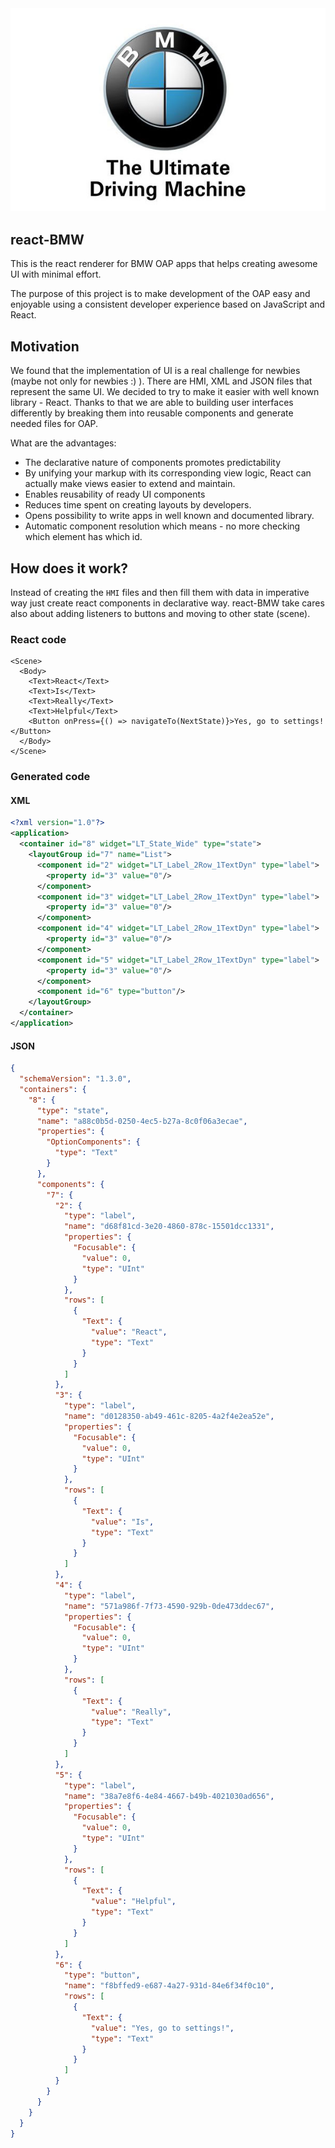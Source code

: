 <p align="center">
  <img src="assets/bmw_logo.jpg">
</p>

## react-BMW

This is the react renderer for BMW OAP apps that helps creating awesome UI with minimal effort.

The purpose of this project is to make development of the OAP easy and enjoyable using a consistent developer experience based on JavaScript and React. 

## Motivation

We found that the implementation of UI is a real challenge for newbies (maybe not only for newbies :) ). There are HMI, XML and JSON files that represent the same UI. We decided to try to make it easier with well known library - React. Thanks to that we are able to building user interfaces differently by breaking them into reusable components and generate needed files for OAP.

What are the advantages:
- The declarative nature of components promotes predictability
- By unifying your markup with its corresponding view logic, React can actually make views easier to extend and maintain.
- Enables reusability of ready UI components
- Reduces time spent on creating layouts by developers.
- Opens possibility to write apps in well known and documented library.
- Automatic component resolution which means - no more checking which element has which id.

## How does it work?
Instead of creating the `HMI` files and then fill them with data in  imperative way just create react components in declarative way. react-BMW take cares also about adding listeners to buttons and moving to other state (scene).

### React code

```tsx
<Scene>
  <Body>
    <Text>React</Text>
    <Text>Is</Text>
    <Text>Really</Text>
    <Text>Helpful</Text>
    <Button onPress={() => navigateTo(NextState)}>Yes, go to settings!</Button>
  </Body>
</Scene>
```

### Generated code
#### XML
```xml
<?xml version="1.0"?>
<application>
  <container id="8" widget="LT_State_Wide" type="state">
    <layoutGroup id="7" name="List">
      <component id="2" widget="LT_Label_2Row_1TextDyn" type="label">
        <property id="3" value="0"/>
      </component>
      <component id="3" widget="LT_Label_2Row_1TextDyn" type="label">
        <property id="3" value="0"/>
      </component>
      <component id="4" widget="LT_Label_2Row_1TextDyn" type="label">
        <property id="3" value="0"/>
      </component>
      <component id="5" widget="LT_Label_2Row_1TextDyn" type="label">
        <property id="3" value="0"/>
      </component>
      <component id="6" type="button"/>
    </layoutGroup>
  </container>
</application>
```

#### JSON
```json
{
  "schemaVersion": "1.3.0",
  "containers": {
    "8": {
      "type": "state",
      "name": "a88c0b5d-0250-4ec5-b27a-8c0f06a3ecae",
      "properties": {
        "OptionComponents": {
          "type": "Text"
        }
      },
      "components": {
        "7": {
          "2": {
            "type": "label",
            "name": "d68f81cd-3e20-4860-878c-15501dcc1331",
            "properties": {
              "Focusable": {
                "value": 0,
                "type": "UInt"
              }
            },
            "rows": [
              {
                "Text": {
                  "value": "React",
                  "type": "Text"
                }
              }
            ]
          },
          "3": {
            "type": "label",
            "name": "d0128350-ab49-461c-8205-4a2f4e2ea52e",
            "properties": {
              "Focusable": {
                "value": 0,
                "type": "UInt"
              }
            },
            "rows": [
              {
                "Text": {
                  "value": "Is",
                  "type": "Text"
                }
              }
            ]
          },
          "4": {
            "type": "label",
            "name": "571a986f-7f73-4590-929b-0de473ddec67",
            "properties": {
              "Focusable": {
                "value": 0,
                "type": "UInt"
              }
            },
            "rows": [
              {
                "Text": {
                  "value": "Really",
                  "type": "Text"
                }
              }
            ]
          },
          "5": {
            "type": "label",
            "name": "38a7e8f6-4e84-4667-b49b-4021030ad656",
            "properties": {
              "Focusable": {
                "value": 0,
                "type": "UInt"
              }
            },
            "rows": [
              {
                "Text": {
                  "value": "Helpful",
                  "type": "Text"
                }
              }
            ]
          },
          "6": {
            "type": "button",
            "name": "f8bffed9-e687-4a27-931d-84e6f34f0c10",
            "rows": [
              {
                "Text": {
                  "value": "Yes, go to settings!",
                  "type": "Text"
                }
              }
            ]
          }
        }
      }
    }
  }
}
```
